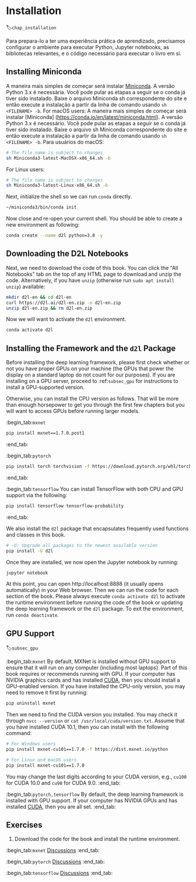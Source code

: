 # Installation
:label:`chap_installation`

Para prepara-lo a ter uma experiência prática de aprendizado,
precisamos configurar o ambiente para executar Python,
Jupyter notebooks, as bibliotecas relevantes,
e o código necessário para executar o livro em si.

## Installing Miniconda

A maneira mais simples de começar será instalar
[Miniconda](https://conda.io/en/latest/miniconda.html). A versão Python 3.x
é necessária. Você pode pular as etapas a seguir se o conda já tiver sido instalado.
Baixe o arquivo Miniconda sh correspondente do site
e então execute a instalação a partir da linha de comando
usando  `sh <FILENAME> -b`. For macOS users:
A maneira mais simples de começar será instalar
[Miniconda] (https://conda.io/en/latest/miniconda.html). A versão Python 3.x
é necessário. Você pode pular as etapas a seguir se o conda já tiver sido instalado.
Baixe o arquivo sh Miniconda correspondente do site
e então execute a instalação a partir da linha de comando
usando `sh <FILENAME> -b`. Para usuários do macOS:
```bash
# The file name is subject to changes
sh Miniconda3-latest-MacOSX-x86_64.sh -b
```


For Linux users:

```bash
# The file name is subject to changes
sh Miniconda3-latest-Linux-x86_64.sh -b
```


Next, initialize the shell so we can run `conda` directly.

```bash
~/miniconda3/bin/conda init
```


Now close and re-open your current shell. You should be able to create a new
environment as following:

```bash
conda create --name d2l python=3.8 -y
```


## Downloading the D2L Notebooks

Next, we need to download the code of this book. You can click the "All
Notebooks" tab on the top of any HTML page to download and unzip the code.
Alternatively, if you have `unzip` (otherwise run `sudo apt install unzip`) available:

```bash
mkdir d2l-en && cd d2l-en
curl https://d2l.ai/d2l-en.zip -o d2l-en.zip
unzip d2l-en.zip && rm d2l-en.zip
```


Now we will want to activate the `d2l` environment.

```bash
conda activate d2l
```


## Installing the Framework and the `d2l` Package

Before installing the deep learning framework, please first check
whether or not you have proper GPUs on your machine
(the GPUs that power the display on a standard laptop
do not count for our purposes).
If you are installing on a GPU server,
proceed to :ref:`subsec_gpu` for instructions
to install a GPU-supported version.

Otherwise, you can install the CPU version as follows.
That will be more than enough horsepower to get you
through the first few chapters but you will want
to access GPUs before running larger models.


:begin_tab:`mxnet`

```bash
pip install mxnet==1.7.0.post1
```


:end_tab:


:begin_tab:`pytorch`

```bash
pip install torch torchvision -f https://download.pytorch.org/whl/torch_stable.html
```


:end_tab:

:begin_tab:`tensorflow`
You can install TensorFlow with both CPU and GPU support via the following:

```bash
pip install tensorflow tensorflow-probability
```


:end_tab:


We also install the `d2l` package that encapsulates frequently used
functions and classes in this book.

```bash
# -U: Upgrade all packages to the newest available version
pip install -U d2l
```


Once they are installed, we now open the Jupyter notebook by running:

```bash
jupyter notebook
```


At this point, you can open http://localhost:8888 (it usually opens automatically) in your Web browser. Then we can run the code for each section of the book.
Please always execute `conda activate d2l` to activate the runtime environment
before running the code of the book or updating the deep learning framework or the `d2l` package.
To exit the environment, run `conda deactivate`.


## GPU Support
:label:`subsec_gpu`

:begin_tab:`mxnet`
By default, MXNet is installed without GPU support
to ensure that it will run on any computer (including most laptops).
Part of this book requires or recommends running with GPU.
If your computer has NVIDIA graphics cards and has installed [CUDA](https://developer.nvidia.com/cuda-downloads),
then you should install a GPU-enabled version.
If you have installed the CPU-only version,
you may need to remove it first by running:

```bash
pip uninstall mxnet
```


Then we need to find the CUDA version you installed.
You may check it through `nvcc --version` or `cat /usr/local/cuda/version.txt`.
Assume that you have installed CUDA 10.1,
then you can install with the following command:

```bash
# For Windows users
pip install mxnet-cu101==1.7.0 -f https://dist.mxnet.io/python

# For Linux and macOS users
pip install mxnet-cu101==1.7.0
```


You may change the last digits according to your CUDA version, e.g., `cu100` for
CUDA 10.0 and `cu90` for CUDA 9.0.
:end_tab:


:begin_tab:`pytorch,tensorflow`
By default, the deep learning framework is installed with GPU support.
If your computer has NVIDIA GPUs and has installed [CUDA](https://developer.nvidia.com/cuda-downloads),
then you are all set.
:end_tab:

## Exercises

1. Download the code for the book and install the runtime environment.

:begin_tab:`mxnet`
[Discussions](https://discuss.d2l.ai/t/23)
:end_tab:

:begin_tab:`pytorch`
[Discussions](https://discuss.d2l.ai/t/24)
:end_tab:

:begin_tab:`tensorflow`
[Discussions](https://discuss.d2l.ai/t/436)
:end_tab:
<!--stackedit_data:
eyJoaXN0b3J5IjpbLTQ2OTU2MjM4N119
-->